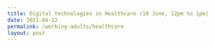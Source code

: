 ```yaml
---
title: Digital technologies in Healthcare (10 June, 12pm to 1pm)
date: 2021-04-22
permalink: /working-adults/healthcare
layout: post
---
```




